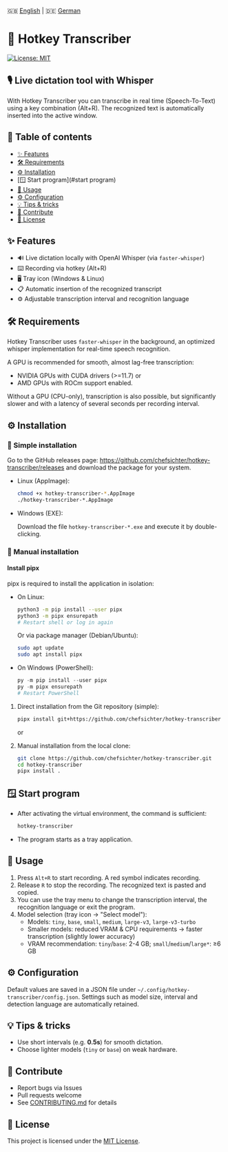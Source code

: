 🇬🇧 [English](./README.md) | 🇩🇪 [German](./README.de.md)

# 🚀 Hotkey Transcriber

[![License: MIT](https://img.shields.io/badge/License-MIT-green.svg)](LICENSE)

## 🎙️ Live dictation tool with Whisper

With Hotkey Transcriber you can transcribe in real time (Speech-To-Text) using a key combination (Alt+R). The recognized text is automatically inserted into the active window.

## 📑 Table of contents
- [✨ Features](#features)
- [🛠️ Requirements](#requirements)
- [⚙️ Installation](#installation)
- [🪟 Start program](#start program)
- [🎉 Usage](#usage)
- [⚙️ Configuration](#configuration)
- [💡 Tips &amp; tricks](#tips--tricks)
- [📄 Contribute](#contribute)
- [📜 License](#license)

## ✨ Features
- 🔊 Live dictation locally with OpenAI Whisper (via `faster-whisper`)
- ⌨️ Recording via hotkey (Alt+R)
- 🖥️ Tray icon (Windows &amp; Linux)
- 📋 Automatic insertion of the recognized transcript
- ⚙️ Adjustable transcription interval and recognition language

## 🛠️ Requirements

Hotkey Transcriber uses `faster-whisper` in the background, an optimized whisper implementation for real-time speech recognition.

A GPU is recommended for smooth, almost lag-free transcription:
  - NVIDIA GPUs with CUDA drivers (&gt;=11.7) or
  - AMD GPUs with ROCm support enabled.

Without a GPU (CPU-only), transcription is also possible, but significantly slower and with a latency of several seconds per recording interval.

## ⚙️ Installation
  
### 🎉 Simple installation

Go to the GitHub releases page: https://github.com/chefsichter/hotkey-transcriber/releases and download the package for your system.

- Linux (AppImage):

  ```bash
  chmod +x hotkey-transcriber-*.AppImage
  ./hotkey-transcriber-*.AppImage
  ```

- Windows (EXE):

  Download the file `hotkey-transcriber-*.exe` and execute it by double-clicking.

### 🧰 Manual installation

#### Install pipx

pipx is required to install the application in isolation:

- On Linux:
  ```bash
  python3 -m pip install --user pipx
  python3 -m pipx ensurepath
  # Restart shell or log in again
  ```
  Or via package manager (Debian/Ubuntu):
  ```bash
  sudo apt update
  sudo apt install pipx
  ```

- On Windows (PowerShell):
  ```powershell
  py -m pip install --user pipx
  py -m pipx ensurepath
  # Restart PowerShell
  ```
1. Direct installation from the Git repository (simple):
   ```bash
   pipx install git+https://github.com/chefsichter/hotkey-transcriber
   ```

   or

2. Manual installation from the local clone:
   ```bash
   git clone https://github.com/chefsichter/hotkey-transcriber.git
   cd hotkey-transcriber
   pipx install .
   ```

## 🪟 Start program
- After activating the virtual environment, the command is sufficient:
  ```cmd
  hotkey-transcriber
  ```
- The program starts as a tray application.

## 🎉 Usage
1. Press `Alt+R` to start recording. A red symbol indicates recording.
2. Release `R` to stop the recording. The recognized text is pasted and copied.
3. You can use the tray menu to change the transcription interval, the recognition language or exit the program.
4. Model selection (tray icon → "Select model"):
    - Models: `tiny`, `base`, `small`, `medium`, `large-v3`, `large-v3-turbo`
    - Smaller models: reduced VRAM &amp; CPU requirements → faster transcription (slightly lower accuracy)
    - VRAM recommendation: `tiny`/`base`: 2-4 GB; `small`/`medium`/`large*`: ≥6 GB

## ⚙️ Configuration
Default values are saved in a JSON file under `~/.config/hotkey-transcriber/config.json`. Settings such as model size, interval and detection language are automatically retained.

## 💡 Tips &amp; tricks
- Use short intervals (e.g. **0.5s**) for smooth dictation.
- Choose lighter models (`tiny` or `base`) on weak hardware.

## 📄 Contribute
- Report bugs via Issues
- Pull requests welcome
- See [CONTRIBUTING.md](.github/CONTRIBUTING.md) for details

## 📜 License
This project is licensed under the [MIT License](LICENSE).
